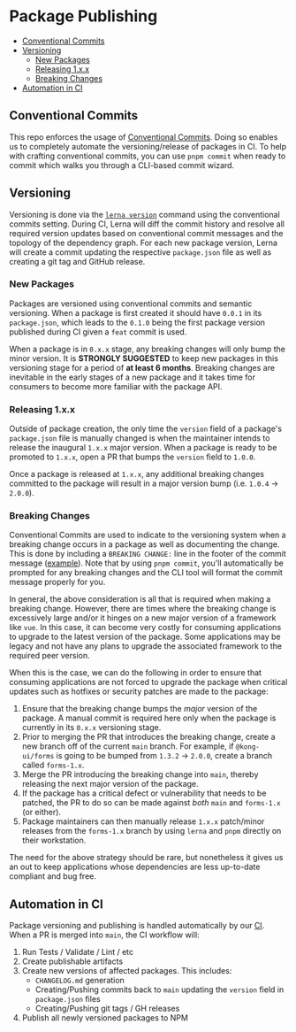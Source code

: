 # Package Publishing

- [Conventional Commits](#conventional-commits)
- [Versioning](#versioning)
  - [New Packages](#new-packages)
  - [Releasing 1.x.x](#releasing-1xx)
  - [Breaking Changes](#breaking-changes)
- [Automation in CI](#automation-in-ci)

## Conventional Commits

This repo enforces the usage of [Conventional Commits](https://www.conventionalcommits.org/). Doing so enables us to completely automate the versioning/release of packages in CI. To help with crafting conventional commits, you can use `pnpm commit` when ready to commit which walks you through a CLI-based commit wizard.

## Versioning

Versioning is done via the [`lerna version`](https://github.com/lerna/lerna/tree/main/commands/version) command using the conventional commits setting. During CI, Lerna will diff the commit history and resolve all required version updates based on conventional commit messages and the topology of the dependency graph. For each new package version, Lerna will create a commit updating the respective `package.json` file as well as creating a git tag and GitHub release.

### New Packages

Packages are versioned using conventional commits and semantic versioning. When a package is first created it should have `0.0.1` in its `package.json`, which leads to the `0.1.0` being the first package version published during CI given a `feat` commit is used.

When a package is in `0.x.x` stage, any breaking changes will only bump the minor version. It is __STRONGLY SUGGESTED__ to keep new packages in this versioning stage for a period of __at least 6 months__. Breaking changes are inevitable in the early stages of a new package and it takes time for consumers to become more familiar with the package API.

### Releasing 1.x.x

Outside of package creation, the only time the `version` field of a package's `package.json` file is manually changed is when the maintainer intends to release the inaugural `1.x.x` major version. When a package is ready to be promoted to `1.x.x`, open a PR that bumps the `version` field to `1.0.0`.

Once a package is released at `1.x.x`, any additional breaking changes committed to the package will result in a major version bump (i.e. `1.0.4` -> `2.0.0`).

### Breaking Changes

Conventional Commits are used to indicate to the versioning system when a breaking change occurs in a package as well as documenting the change. This is done by including a `BREAKING CHANGE:` line in the footer of the commit message ([example](https://www.conventionalcommits.org/en/v1.0.0/#commit-message-with-description-and-breaking-change-footer)). Note that by using `pnpm commit`, you'll automatically be prompted for any breaking changes and the CLI tool will format the commit message properly for you.

In general, the above consideration is all that is required when making a breaking change. However, there are times where the breaking change is excessively large and/or it hinges on a new major version of a framework like `vue`. In this case, it can become very costly for consuming applications to upgrade to the latest version of the package. Some applications may be legacy and not have any plans to upgrade the associated framework to the required peer version.

When this is the case, we can do the following in order to ensure that consuming applications are not forced to upgrade the package when critical updates such as hotfixes or security patches are made to the package:

1. Ensure that the breaking change bumps the _major_ version of the package. A manual commit is required here only when the package is currently in its `0.x.x` versioning stage.
2. Prior to merging the PR that introduces the breaking change, create a new branch off of the current `main` branch. For example, if `@kong-ui/forms` is going to be bumped from `1.3.2` -> `2.0.0`, create a branch called `forms-1.x`.
3. Merge the PR introducing the breaking change into `main`, thereby releasing the next major version of the package.
4. If the package has a critical defect or vulnerability that needs to be patched, the PR to do so can be made against _both_ `main` and `forms-1.x` (or either).
5. Package maintainers can then manually release `1.x.x` patch/minor releases from the `forms-1.x` branch by using `lerna` and `pnpm` directly on their workstation.

The need for the above strategy should be rare, but nonetheless it gives us an out to keep applications whose dependencies are less up-to-date compliant and bug free.

<!-- TODO: Update for `shared-ui-components` if desired; we currently do not expose this command -->
<!-- ## Publishing

Publishing versioned packages is actually a very simple task. From the monorepo root run:

```bash
pnpm run publish
```

This command will run the [`pnpm publish`](https://pnpm.io/cli/publish) command recursively in all packages. Fortunately, the command is smart and will compare the semver contained in each package's `package.json` at `HEAD` against the latest semver of the package that's published to the NPM registry. If the package version is not already published, `pnpm` will publish the new package version to the registry. Otherwise, the package is skipped. -->

## Automation in CI

Package versioning and publishing is handled automatically by our [CI](../.github/workflows/ci.yaml). When a PR is merged into `main`, the CI workflow will:

1. Run Tests / Validate / Lint / etc
2. Create publishable artifacts
3. Create new versions of affected packages. This includes:
    - `CHANGELOG.md` generation
    - Creating/Pushing commits back to `main` updating the `version` field in `package.json` files
    - Creating/Pushing git tags / GH releases
4. Publish all newly versioned packages to NPM
